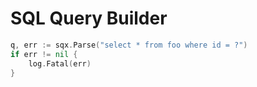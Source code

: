 # SQL Query Builder

```go
q, err := sqx.Parse("select * from foo where id = ?")
if err != nil {
    log.Fatal(err)
}
```